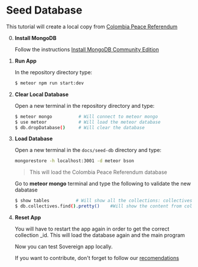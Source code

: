 # Seed Database

This tutorial will create a local copy from [Colombia Peace Referendum](http://vota.plebiscitodigital.co)

0. **Install MongoDB**
    
    Follow the instructions [Install MongoDB Community Edition](https://docs.mongodb.com/v3.2/administration/install-community/)

0. **Run App**
    
    In the repository directory type:

    ```sh
    $ meteor npm run start:dev
    ```

0. **Clear Local Database**
    
    Open a new terminal in the repository directory and type:

    ```sh
    $ meteor mongo          # Will connect to meteor mongo
    $ use meteor            # Will load the meteor database
    $ db.dropDatabase()     # Will clear the database
    ```

0. **Load Database**
    
    Open a new terminal in the `docs/seed-db` directory and type:

    ```sh
    mongorestore -h localhost:3001 -d meteor bson
    ```
    >This will load the Colombia Peace Referendum database

    Go to **meteor mongo** terminal and type the following to validate the new dabatase
    ```sh
    $ show tables          # Will show all the collections: collectives, contracts, tags, transactions, users, files
    $ db.collectives.find().pretty()    #Will show the content from collectives
    ```

0. **Reset App**

    You will have to restart the app again in order to get the correct collection _id. This will load the database again and the main program

    Now you can test Sovereign app locally.

    If you want to contribute, don't forget to follow our [recomendations](../readme#Development)

